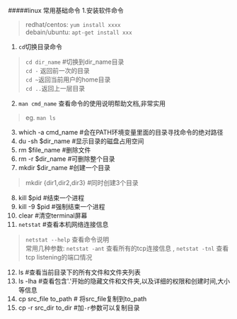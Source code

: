 #####linux 常用基础命令
1.安装软件命令
  > redhat/centos: `yum install xxxx`   
  > debain/ubuntu: `apt-get install xxx`
  
1. `cd`切换目录命令  
>  `cd dir_name` #切换到dir_name目录   
>  ```cd -``` 返回前一次的目录    
>  `cd ~`返回当前用户的home目录   
>  `cd ..`返回上一层目录   

2. `man cmd_name` 查看命令的使用说明帮助文档,非常实用   
>  eg. `man ls`

3. which -a cmd_name #会在PATH环境变量里面的目录寻找命令的绝对路径
4. du -sh $dir_name #显示目录的磁盘占用空间
5. rm $file_name #删除文件
6. rm -r $dir_name #可删除整个目录
7. mkdir $dir_name #创建一个目录
> mkdir {dir1,dir2,dir3} #同时创建3个目录

8. kill $pid #结束一个进程
9. kill -9 $pid #强制结束一个进程
10. clear #清空terminal屏幕
11. `netstat` #查看本机网络连接信息   
> `netstat --help` 查看命令说明   
> 常用几种参数: `netstat -ant` 查看所有的tcp连接信息 , `netstat -tnl` 查看tcp listening的端口情况

12. ls #查看当前目录下的所有文件和文件夹列表
13. ls -lha #查看包含'.'开始的隐藏文件和文件夹,以及详细的权限和创建时间,大小等信息
14. cp src_file to_path # 将src_file复制到to_path
15. cp -r src_dir to_dir #加`-r`参数可以复制目录
